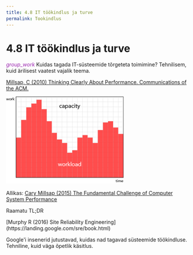 ```yaml
---
title: 4.8 IT töökindlus ja turve
permalink: Tookindlus
---
```


# 4.8 IT töökindlus ja turve

<p class='teade'><i class='material-icons ikoon' style='color: #9C27B0;'>group_work</i>
Kuidas tagada IT-süsteemide tõrgeteta toimimine? Tehnilisem, kuid ärilisest vaatest vajalik teema.</p>

[Millsap, C (2010) Thinking Clearly About Performance. Communications of the ACM.](http://method-r.com/papers?download=44:thinking-clearly-paper)

![](img/capacity.png)

Allikas: [Cary Millsap (2015) The Fundamental Challenge of Computer System Performance](http://carymillsap.blogspot.com.ee/2015/09/the-fundamental-challenge-of-computer.html)

<p class='tags'>Raamatu TL;DR</p>
[Murphy R (2016) Site Reliability Engineering](https://landing.google.com/sre/book.html)

Google'i insenerid jutustavad, kuidas nad tagavad süsteemide töökindluse. Tehniline, kuid väga õpetlik käsitlus.

